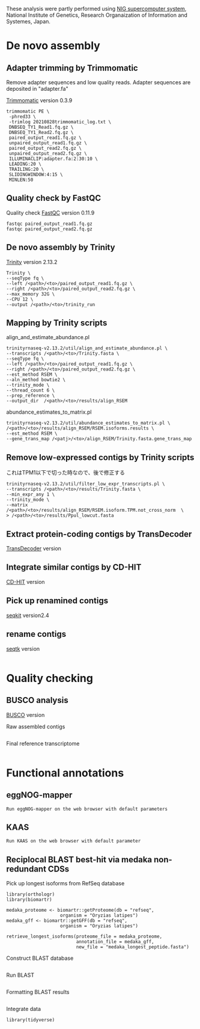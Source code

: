 These analysis were partly performed using [NIG supercomputer system](https://sc.ddbj.nig.ac.jp), National Institute of Genetics, Research Organaization of Information and Systemes, Japan.

# De novo assembly


## Adapter trimming by Trimmomatic
Remove adapter sequences and low quality reads.
Adapter sequences are deposited in "adapter.fa"

[Trimmomatic]() version 0.3.9
```
trimmomatic PE \ 
 -phred33 \
 -trimlog 20210828trimmomatic_log.txt \
 DNBSEQ_TY1_Read1.fq.gz \
 DNBSEQ_TY1_Read2.fq.gz \
 paired_output_read1.fq.gz \
 unpaired_output_read1.fq.gz \
 paired_output_read2.fq.gz \
 unpaired_output_read2.fq.gz \
 ILLUMINACLIP:adapter.fa:2:30:10 \
 LEADING:20 \
 TRAILING:20 \
 SLIDINGWINDOW:4:15 \
 MINLEN:50
```

## Quality check by FastQC
Quality check 
[FastQC]() version 0.11.9
```
fastqc paired_output_read1.fq.gz
fastqc paired_output_read2.fq.gz
```
## De novo assembly by Trinity

[Trinity]() version 2.13.2
```
Trinity \
--seqType fq \
--left /<path>/<to>/paired_output_read1.fq.gz \
--right /<path>/<to>/paired_output_read2.fq.gz \
--max_memory 32G \
--CPU 12 \
--output /<path>/<to>/trinity_run
```

## Mapping by Trinity scripts

align_and_estimate_abundance.pl
```
trinityrnaseq-v2.13.2/util/align_and_estimate_abundance.pl \
--transcripts /<path>/<to>/Trinity.fasta \
--seqType fq \
--left /<path>/<to>/paired_output_read1.fq.gz \
--right /<path>/<to>/paired_output_read2.fq.gz \
--est_method RSEM \
--aln_method bowtie2 \
--trinity_mode \
--thread_count 6 \
--prep_reference \
--output_dir  /<path>/<to>/results/align_RSEM
```

abundance_estimates_to_matrix.pl
```
trinityrnaseq-v2.13.2/util/abundance_estimates_to_matrix.pl \
/<path>/<to>/results/align_RSEM/RSEM.isoforms.results \
--est_method RSEM \
--gene_trans_map /<patj>/<to>/align_RSEM/Trinity.fasta.gene_trans_map 
```

## Remove low-expressed contigs by Trinity scripts
これはTPM1以下で切った時なので、後で修正する
```
trinityrnaseq-v2.13.2/util/filter_low_expr_transcripts.pl \
--transcripts /<path>/<to>/results/Trinity.fasta \
--min_expr_any 1 \
--trinity_mode \
--matrix /<path>/<to>/results/align_RSEM/RSEM.isoform.TPM.not_cross_norm  \
> /<path>/<to>/results/Ppul_lowcut.fasta 
```

## Extract protein-coding contigs by TransDecoder
[TransDecoder]() version 

## Integrate similar contigs by CD-HIT
[CD-HIT]() version

## Pick up renamined contigs
[seqkit]() version2.4

## rename contigs
[seqtk]() version
```

```

# Quality checking

## BUSCO analysis
[BUSCO]() version

Raw assembled contigs
```

```

Final reference transcriptome
```

```

# Functional annotations


## eggNOG-mapper
```
Run eggNOG-mapper on the web browser with default parameters
```

## KAAS

```
Run KAAS on the web browser with default parameter
```

## Reciplocal BLAST best-hit via medaka non-redundant CDSs
Pick up longest isoforms from RefSeq database
```{R}
library(orthologr)
library(biomartr)

medaka_proteome <- biomartr::getProteome(db = "refseq", 
                    organism = "Oryzias latipes")
medaka_gff <- biomartr::getGFF(db = "refseq", 
                    organism = "Oryzias latipes")

retrieve_longest_isoforms(proteome_file = medaka_proteome, 
                          annotation_file = medaka_gff, 
                          new_file = "medaka_longest_peptide.fasta")
```

Construct BLAST database
```

```

Run BLAST
```

```

Formatting BLAST results
```

```

Integrate data
```{R}
library(tidyverse)
```










